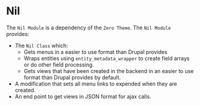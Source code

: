 # Nil

The `Nil Module` is a dependency of the `Zero Theme`. The `Nil Module` provides:

- The `Nil Class` which:
  - Gets menus in a easier to use format than Drupal provides
  - Wraps entities using `entity_metadata_wrapper` to create field arrays or do other field processing.
  - Gets views that have been created in the backend in an easier to use format than Drupal provides by default.
- A modification that sets all menu links to expended when they are created.
- An end point to get views in JSON format for ajax calls.
